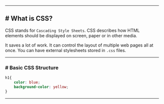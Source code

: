 
---
## # What is CSS?

CSS stands for `Cascading Style Sheets`.
CSS describes how HTML elements should be displayed on screen, paper or in other media.

It saves a lot of work. It can control the layout of multiple web pages all at once.
You can have external stylesheets stored in `.css` files.

---
### # Basic CSS Structure

```css
h1{
	color: blue;
	background-color: yellow;
}
```

---


